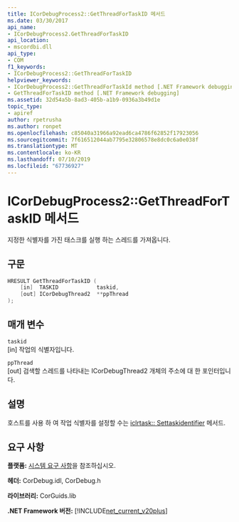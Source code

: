 ```yaml
---
title: ICorDebugProcess2::GetThreadForTaskID 메서드
ms.date: 03/30/2017
api_name:
- ICorDebugProcess2.GetThreadForTaskID
api_location:
- mscordbi.dll
api_type:
- COM
f1_keywords:
- ICorDebugProcess2::GetThreadForTaskID
helpviewer_keywords:
- ICorDebugProcess2::GetThreadForTaskId method [.NET Framework debugging]
- GetThreadForTaskID method [.NET Framework debugging]
ms.assetid: 32d54a5b-8ad3-405b-a1b9-0936a3b49d1e
topic_type:
- apiref
author: rpetrusha
ms.author: ronpet
ms.openlocfilehash: c85040a31966a92ead6ca4786f62852f17923056
ms.sourcegitcommit: 7f616512044ab7795e32806578e8dc0c6a0e038f
ms.translationtype: MT
ms.contentlocale: ko-KR
ms.lasthandoff: 07/10/2019
ms.locfileid: "67736927"
---
```

# <a name="icordebugprocess2getthreadfortaskid-method"></a>ICorDebugProcess2::GetThreadForTaskID 메서드
지정한 식별자를 가진 태스크를 실행 하는 스레드를 가져옵니다.  
  
## <a name="syntax"></a>구문  
  
```cpp  
HRESULT GetThreadForTaskID (  
    [in]  TASKID            taskid,  
    [out] ICorDebugThread2  **ppThread  
);  
```  
  
## <a name="parameters"></a>매개 변수  
 `taskid`  
 [in] 작업의 식별자입니다.  
  
 `ppThread`  
 [out] 검색할 스레드를 나타내는 ICorDebugThread2 개체의 주소에 대 한 포인터입니다.  
  
## <a name="remarks"></a>설명  
 호스트를 사용 하 여 작업 식별자를 설정할 수는 [iclrtask:: Settaskidentifier](../../../../docs/framework/unmanaged-api/hosting/iclrtask-settaskidentifier-method.md) 메서드.  
  
## <a name="requirements"></a>요구 사항  
 **플랫폼:** [시스템 요구 사항](../../../../docs/framework/get-started/system-requirements.md)을 참조하십시오.  
  
 **헤더:** CorDebug.idl, CorDebug.h  
  
 **라이브러리:** CorGuids.lib  
  
 **.NET Framework 버전:** [!INCLUDE[net_current_v20plus](../../../../includes/net-current-v20plus-md.md)]
